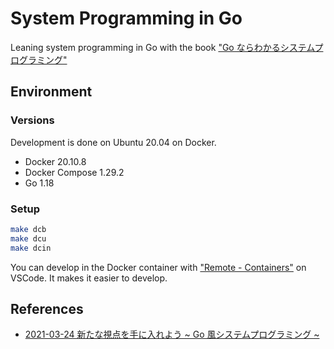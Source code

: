 # System Programming in Go

Leaning system programming in Go with the book ["Go ならわかるシステムプログラミング"](https://www.lambdanote.com/products/go)

## Environment

### Versions

Development is done on Ubuntu 20.04 on Docker.

- Docker 20.10.8
- Docker Compose 1.29.2
- Go 1.18

### Setup

```sh
make dcb
make dcu
make dcin
```

You can develop in the Docker container with ["Remote - Containers"](https://marketplace.visualstudio.com/items?itemName=ms-vscode-remote.remote-containers) on VSCode. It makes it easier to develop.

## References

- [2021-03-24 新たな視点を手に入れよう ~ Go 風システムプログラミング ~](https://docs.google.com/presentation/d/1TPUEiLOx_T2_8sZNWSk5t_zg4ZYB4YB2bYYtl4vSB78/edit#slide=id.p)
